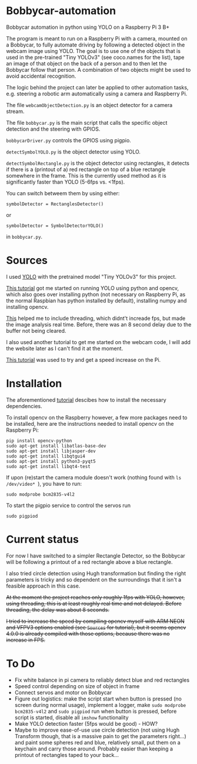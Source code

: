 # Bobbycar-automation
Bobbycar automation in python using YOLO on a Raspberry Pi 3 B+

The program is meant to run on a Raspberry Pi with a camera, mounted on a Bobbycar, to fully automate driving by following a detected object in the webcam image using YOLO.
The goal is to use one of the objects that is used in the pre-trained "Tiny YOLOv3" (see coco.names for the list), tape an image of that object on the back of a person and to then let the Bobbycar follow that person. A combination of two objects might be used to avoid accidental recognition.

The logic behind the project can later be applied to other automation tasks, e.g. steering a robotic arm automatically using a camera and Raspberry Pi.

The file `webcamObjectDetection.py` is an object detector for a camera stream.

The file `bobbycar.py` is the main script that calls the specific object detection and the steering with GPIOS.

`bobbycarDriver.py` controls the GPIOS using pigpio.

`detectSymbolYOLO.py` is the object detector using YOLO.

`detectSymbolRectangle.py` is the object detector using rectangles, it detects if there is a (printout of a) red rectangle on top of a blue rectangle somewhere in the frame.
This is the currently used method as it is significantly faster than YOLO (5-6fps vs. <1fps).

You can switch betweem them by using either:
```
symbolDetector = RectanglesDetector()
```
or 
```
symbolDetector = SymbolDetectorYOLO()
```
in `bobbycar.py`.



# Sources
I used [YOLO](https://pjreddie.com/darknet/yolo/) with the pretrained model "Tiny YOLOv3" for this project.

[This tutorial](https://www.arunponnusamy.com/yolo-object-detection-opencv-python.html) got me started on running YOLO using python and opencv, which also goes over installing python (not necessary on Raspberry Pi, as the normal Raspbian has python installed by default), installing numpy and installing opencv.

[This](https://www.pyimagesearch.com/2015/12/28/increasing-raspberry-pi-fps-with-python-and-opencv/) helped me to include threading, which didnt't increade fps, but made the image analysis real time. Before, there was an 8 second delay due to the buffer not being cleared.

I also used another tutorial to get me started on the webcam code, I will add the website later as I can't find it at the moment.

[This tutorial](https://www.pyimagesearch.com/2017/10/09/optimizing-opencv-on-the-raspberry-pi/) was used to try and get a speed increase on the Pi.


# Installation
The aforementioned [tutorial](https://www.arunponnusamy.com/yolo-object-detection-opencv-python.html) descibes how to install the necessary dependencies.

To install opencv on the Raspberry however, a few more packages need to be installed, here are the instructions needed to install opencv on the Raspberry Pi:

```
pip install opencv-python
sudo apt-get install libatlas-base-dev
sudo apt-get install libjasper-dev
sudo apt-get install libqtgui4
sudo apt-get install python3-pyqt5
sudo apt-get install libqt4-test

```

If upon (re)start the camera module doesn't work (nothing found with `ls /dev/video*
`), you have to run:
```
sudo modprobe bcm2835-v4l2
```

To start the pigpio service to control the servos run 
```
sudo pigpiod
```


# Current status

For now I have switched to a simpler Rectangle Detector, so the Bobbycar will be following a printout of a red rectangle above a blue rectangle.

I also tried circle detection using Hugh transformation but finding the right parameters is tricky and so dependent on the surroundings that it isn't a feasible approach in this case.

<s>At the moment the project reaches only roughly 1fps with YOLO, however, using threading, this is at least roughly real time and not delayed. Before threading, the delay was about 8 seconds.

I tried to increase the speed by compiling opencv myself with ARM NEON and VFPV3 options enabled (see `Sources` for tutorial), but it seems opencv 4.0.0 is already compiled with those options, because there was no increase in FPS.</s>


# To Do
* Fix white balance in pi camera to reliably detect blue and red rectangles
* Speed control depending on size of object in frame
* Connect servos and motor on Bobbycar
* Figure out logistics: make the script start when button is pressed (no screen during normal usage), implement a logger, make `sudo modprobe bcm2835-v4l2` and `sudo pigpiod` run when button is pressed, before script is started, disable all `imshow` functionality
* Make YOLO detection faster (5fps would be good) - HOW?
* Maybe to improve ease-of-use use circle detection (not using Hugh Transform though, that is a massive pain to get the parameters right...) and paint some spheres red and blue, relatively small, put them on a keychain and carry those around. Probably easier than keeping a printout of rectangles taped to your back...

